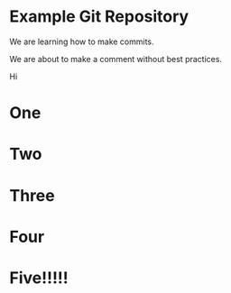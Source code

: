 # Example Git Repository

We are learning how to make commits.

We are about to make a comment without best practices.

Hi

# One
# Two
# Three
# Four
# Five!!!!!

